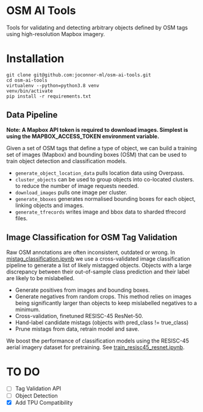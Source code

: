# OSM AI Tools

Tools for validating and detecting arbitrary objects defined by OSM tags using
high-resolution Mapbox imagery. 

# Installation

```shell
git clone git@github.com:joconnor-ml/osm-ai-tools.git
cd osm-ai-tools
virtualenv --python=python3.8 venv
venv/bin/activate
pip install -r requirements.txt
```

## Data Pipeline

**Note: A Mapbox API token is required to download images. Simplest is using the MAPBOX_ACCESS_TOKEN environment variable.**

Given a set of OSM tags that define a type of object, we can build a training set of images (Mapbox)
and bounding boxes (OSM) that can be used to train object detection and classification models.

- `generate_object_location_data` pulls location data using Overpass.
- `cluster_objects` can be used to group objects into co-located clusters.
to reduce the number of image requests needed.
- `download_images` pulls one image per cluster.
- `generate_bboxes` generates normalised bounding boxes for each object, linking objects and images.
- `generate_tfrecords` writes image and bbox data to sharded tfrecord files.

## Image Classification for OSM Tag Validation

Raw OSM annotations are often inconsistent, outdated or wrong. In [mistag_classification.ipynb](example/cooling_towers/mistag_classification.ipynb)
we use a cross-validated image classification pipeline to generate a list of likely
mistagged objects. Objects with a large discrepancy between their out-of-sample
class prediction and their label are likely to be mislabelled.

- Generate positives from images and bounding boxes.
- Generate negatives from random crops. This method relies on images being significantly larger than objects to keep mislabelled negatives to a minimum.
- Cross-validation, finetuned RESISC-45 ResNet-50.
- Hand-label candidate mistags (objects with pred_class != true_class)
- Prune mistags from data, retrain model and save.

We boost the performance of classification models using the RESISC-45 aerial imagery
dataset for pretraining. See [train_resisc45_resnet.ipynb](notebooks/train_resisc45_resnet.ipynb).

# TO DO

- [ ] Tag Validation API
- [ ] Object Detection
- [x] Add TPU Compatibility
